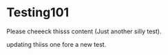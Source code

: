 # Testing101

Please cheeeck thisss content (Just another silly test).

updating thiiss one fore a new test.
